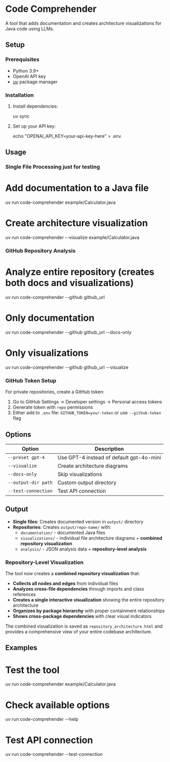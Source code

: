 # Code Comprehender

A tool that adds documentation and creates architecture visualizations for Java code using LLMs.

## Setup

### Prerequisites
- Python 3.9+
- OpenAI API key
- [uv](https://github.com/astral-sh/uv) package manager

### Installation

1. Install dependencies:

   uv sync


2. Set up your API key:
   
   echo "OPENAI_API_KEY=your-api-key-here" > .env


## Usage

### Single File Processing just for testing

# Add documentation to a Java file
   uv run code-comprehender example/Calculator.java

# Create architecture visualization 
   uv run code-comprehender --visualize example/Calculator.java


### GitHub Repository Analysis

# Analyze entire repository (creates both docs and visualizations)
   uv run code-comprehender --github github_url

# Only documentation
   uv run code-comprehender --github github_url --docs-only

# Only visualizations
   uv run code-comprehender --github github_url --visualize


### GitHub Token Setup

For private repositories, create a GitHub token:
1. Go to GitHub Settings → Developer settings → Personal access tokens
2. Generate token with `repo` permissions
3. Either add to `.env` file: `GITHUB_TOKEN=your-token` or use `--github-token` flag

## Options

| Option | Description |
|--------|-------------|
| `--preset gpt-4` | Use GPT-4 instead of default gpt-4o-mini |
| `--visualize` | Create architecture diagrams |
| `--docs-only` | Skip visualizations |
| `--output-dir path` | Custom output directory |
| `--test-connection` | Test API connection |

## Output

- **Single files**: Creates documented version in `output/` directory
- **Repositories**: Creates `output/repo-name/` with:
  - `documentation/` - documented Java files
  - `visualizations/` - individual file architecture diagrams + **combined repository visualization**
  - `analysis/` - JSON analysis data + **repository-level analysis**

### Repository-Level Visualization

The tool now creates a **combined repository visualization** that:
- **Collects all nodes and edges** from individual files
- **Analyzes cross-file dependencies** through imports and class references
- **Creates a single interactive visualization** showing the entire repository architecture
- **Organizes by package hierarchy** with proper containment relationships
- **Shows cross-package dependencies** with clear visual indicators


The combined visualization is saved as `repository_architecture.html` and provides a comprehensive view of your entire codebase architecture.

## Examples

# Test the tool
   uv run code-comprehender example/Calculator.java

# Check available options
   uv run code-comprehender --help

# Test API connection
   uv run code-comprehender --test-connection

